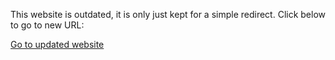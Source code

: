 This website is outdated, it is only just kept for a simple redirect.
Click below to go to new URL:

[Go to updated website](https://gvbmod.glitch.me)

